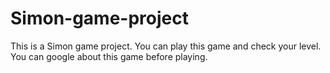 # Simon-game-project
This is a Simon game project. You can play this game and check your level. You can google about this game before playing. 
